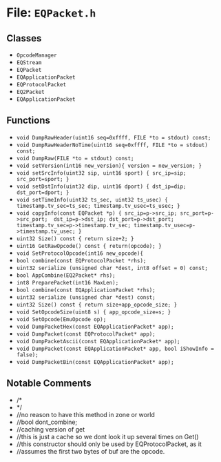 # File: `EQPacket.h`

## Classes

- `OpcodeManager`
- `EQStream`
- `EQPacket`
- `EQApplicationPacket`
- `EQProtocolPacket`
- `EQ2Packet`
- `EQApplicationPacket`

## Functions

- `void DumpRawHeader(uint16 seq=0xffff, FILE *to = stdout) const;`
- `void DumpRawHeaderNoTime(uint16 seq=0xffff, FILE *to = stdout) const;`
- `void DumpRaw(FILE *to = stdout) const;`
- `void setVersion(int16 new_version){ version = new_version; }`
- `void setSrcInfo(uint32 sip, uint16 sport) { src_ip=sip; src_port=sport; }`
- `void setDstInfo(uint32 dip, uint16 dport) { dst_ip=dip; dst_port=dport; }`
- `void setTimeInfo(uint32 ts_sec, uint32 ts_usec) { timestamp.tv_sec=ts_sec; timestamp.tv_usec=ts_usec; }`
- `void copyInfo(const EQPacket *p) { src_ip=p->src_ip; src_port=p->src_port;  dst_ip=p->dst_ip; dst_port=p->dst_port; timestamp.tv_sec=p->timestamp.tv_sec; timestamp.tv_usec=p->timestamp.tv_usec; }`
- `uint32 Size() const { return size+2; }`
- `uint16 GetRawOpcode() const { return(opcode); }`
- `void SetProtocolOpcode(int16 new_opcode){`
- `bool combine(const EQProtocolPacket *rhs);`
- `uint32 serialize (unsigned char *dest, int8 offset = 0) const;`
- `bool AppCombine(EQ2Packet* rhs);`
- `int8 PreparePacket(int16 MaxLen);`
- `bool combine(const EQApplicationPacket *rhs);`
- `uint32 serialize (unsigned char *dest) const;`
- `uint32 Size() const { return size+app_opcode_size; }`
- `void SetOpcodeSize(uint8 s) { app_opcode_size=s; }`
- `void SetOpcode(EmuOpcode op);`
- `void DumpPacketHex(const EQApplicationPacket* app);`
- `void DumpPacket(const EQProtocolPacket* app);`
- `void DumpPacketAscii(const EQApplicationPacket* app);`
- `void DumpPacket(const EQApplicationPacket* app, bool iShowInfo = false);`
- `void DumpPacketBin(const EQApplicationPacket* app);`

## Notable Comments

- /*
- */
- //no reason to have this method in zone or world
- //bool dont_combine;
- //caching version of get
- //this is just a cache so we dont look it up several times on Get()
- //this constructor should only be used by EQProtocolPacket, as it
- //assumes the first two bytes of buf are the opcode.
